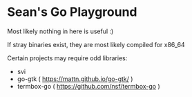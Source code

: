 # Sean's Go Playground
Most likely nothing in here is useful  :)

If stray binaries exist, they are most likely compiled for x86_64


Certain projects may require odd libraries:
- svi
- go-gtk ( https://mattn.github.io/go-gtk/ )
- termbox-go ( https://github.com/nsf/termbox-go )

